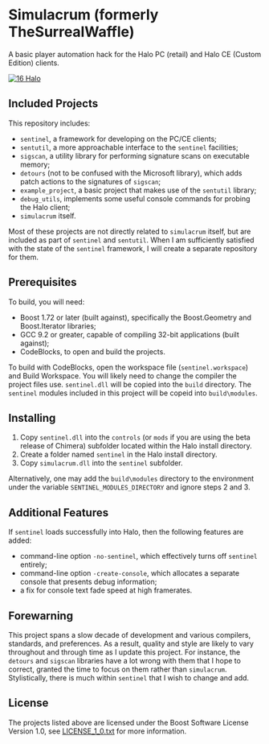 # Simulacrum (formerly TheSurrealWaffle)

A basic player automation hack for the Halo PC (retail) and Halo CE (Custom Edition) clients.

[![16 Halo](https://img.youtube.com/vi/16omQqFGpJ8/0.jpg)](https://www.youtube.com/watch?v=16omQqFGpJ8)

## Included Projects

This repository includes:
 * `sentinel`, a framework for developing on the PC/CE clients;
 * `sentutil`, a more approachable interface to the `sentinel` facilities;
 * `sigscan`, a utility library for performing signature scans on executable memory;
 * `detours` (not to be confused with the Microsoft library), which adds patch actions to the signatures of `sigscan`;
 * `example_project`, a basic project that makes use of the `sentutil` library;
 * `debug_utils`, implements some useful console commands for probing the Halo client;
 * `simulacrum` itself.

Most of these projects are not directly related to `simulacrum` itself, but are included as part of `sentinel` and `sentutil`.
When I am sufficiently satisfied with the state of the `sentinel` framework, I will create a separate repository for them.

## Prerequisites

To build, you will need:
 * Boost 1.72 or later (built against), specifically the Boost.Geometry and Boost.Iterator libraries;
 * GCC 9.2 or greater, capable of compiling 32-bit applications (built against);
 * CodeBlocks, to open and build the projects.

To build with CodeBlocks, open the workspace file (`sentinel.workspace`) and Build Workspace.
You will likely need to change the compiler the project files use.
`sentinel.dll` will be copied into the `build` directory.
The `sentinel` modules included in this project will be copeid into `build\modules`.

## Installing

 1. Copy `sentinel.dll` into the `controls` (or `mods` if you are using the beta release of Chimera) subfolder located within the Halo install directory.
 2. Create a folder named `sentinel` in the Halo install directory.
 3. Copy `simulacrum.dll` into the `sentinel` subfolder.

Alternatively, one may add the `build\modules` directory to the environment under the variable `SENTINEL_MODULES_DIRECTORY` and ignore steps 2 and 3.

## Additional Features

If `sentinel` loads successfully into Halo, then the following features are added:
 * command-line option `-no-sentinel`, which effectively turns off `sentinel` entirely;
 * command-line option `-create-console`, which allocates a separate console that presents debug information;
 * a fix for console text fade speed at high framerates.

## Forewarning

This project spans a slow decade of development and various compilers, standards, and preferences.
As a result, quality and style are likely to vary throughout and through time as I update this project.
For instance, the `detours` and `sigscan` libraries have a lot wrong with them that I hope to correct, granted the time to focus on them rather than `simulacrum`.
Stylistically, there is much within `sentinel` that I wish to change and add.

## License

The projects listed above are licensed under the Boost Software License Version 1.0, see [LICENSE_1_0.txt](../blob/master/LICENSE_1_0.txt) for more information.
